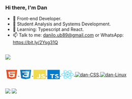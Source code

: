 ### Hi there, I'm Dan

- 🔭 Front-end Developer.
- 🌱 Student Analysis and Systems Development.
- :brain: Learning: Typescript and React.
- 📫 Talk to me: danilo.ub89@gmail.com or WhatsApp: https://bit.ly/2Ysg31Q
##

<div>
  <a href="https://github.com/qwertSE">
  <img height="161em" src="https://github-readme-stats.vercel.app/api/top-langs/?username=qwertSE&layout=compact&langs_count=7&theme=tokyonight"/>
</div>
  
  ##
  
  <div>
  <img align="center" alt="dan-HTML" height="30" width="40" src="https://raw.githubusercontent.com/devicons/devicon/master/icons/html5/html5-original.svg">
  <img align="center" alt="dan-CSS" height="30" width="40" src="https://raw.githubusercontent.com/devicons/devicon/master/icons/css3/css3-original.svg">
  <img align="center" alt="dan" height="30" width="40" src="https://raw.githubusercontent.com/devicons/devicon/master/icons/javascript/javascript-plain.svg">
  <img align="center" alt="dan-CSS" height="30" width="40" src="https://raw.githubusercontent.com/devicons/devicon/master/icons/typescript/typescript-original.svg">
  <img align="center" alt="dan-CSS" height="30" width="40" src="https://raw.githubusercontent.com/devicons/devicon/master/icons/react/react-original.svg">
  <img align="center" alt="dan-CSS" height="30" src="https://img.shields.io/badge/SASS-hotpink.svg?style=for-the-badge&logo=SASS&logoColor=white">
  <img align="center" alt="dan-Linux" height="30"  src="https://img.shields.io/badge/Linux-FCC624?style=for-the-badge&logo=linux&logoColor=black">
  
  </div>
  
  ##
  <div>
  <a href="https://www.instagram.com/danilobomfim.1" target="_blank"><img src="https://img.shields.io/badge/-Instagram-%23E4405F?style=for-the-badge&logo=instagram&logoColor=white" target="_blank"></a>
    <a href="https://www.linkedin.com/in/dank1989/" target="_blank"><img src="https://img.shields.io/badge/-LinkedIn-%230077B5?style=for-the-badge&logo=linkedin&logoColor=white" target="_blank"></a> 
  </div>
